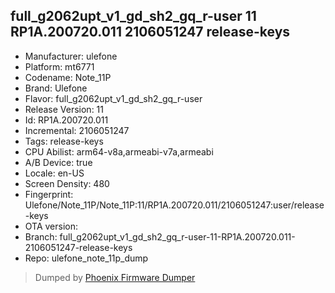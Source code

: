 ## full_g2062upt_v1_gd_sh2_gq_r-user 11 RP1A.200720.011 2106051247 release-keys
- Manufacturer: ulefone
- Platform: mt6771
- Codename: Note_11P
- Brand: Ulefone
- Flavor: full_g2062upt_v1_gd_sh2_gq_r-user
- Release Version: 11
- Id: RP1A.200720.011
- Incremental: 2106051247
- Tags: release-keys
- CPU Abilist: arm64-v8a,armeabi-v7a,armeabi
- A/B Device: true
- Locale: en-US
- Screen Density: 480
- Fingerprint: Ulefone/Note_11P/Note_11P:11/RP1A.200720.011/2106051247:user/release-keys
- OTA version: 
- Branch: full_g2062upt_v1_gd_sh2_gq_r-user-11-RP1A.200720.011-2106051247-release-keys
- Repo: ulefone_note_11p_dump


>Dumped by [Phoenix Firmware Dumper](https://github.com/DroidDumps/phoenix_firmware_dumper)
